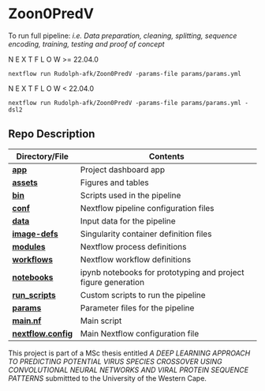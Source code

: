 # Zoon0PredV

To run full pipeline: _i.e. Data preparation, cleaning, splitting, sequence encoding, training, testing and proof of concept_

N E X T F L O W  >= 22.04.0

```{bash}
nextflow run Rudolph-afk/Zoon0PredV -params-file params/params.yml
```

N E X T F L O W  < 22.04.0

```{bash}
nextflow run Rudolph-afk/Zoon0PredV -params-file params/params.yml -dsl2
```


## Repo Description

| **Directory/File**                      | **Contents**                                                    |
| ---------------------------             | --------------------------------------------------              |
| **[app](app/)**                         | Project dashboard app                                           |
| **[assets](assets/)**                   | Figures and tables                                              |
| **[bin](bin/)**                         | Scripts used in the pipeline                                    |
| **[conf](conf/)**                       | Nextflow pipeline configuration files                           |
| **[data](data/)**                       | Input data for the pipeline                                     |
| **[image-defs](image-defs/)**           | Singularity container definition files                          |
| **[modules](modules/)**                 | Nextflow process definitions                                    |
| **[workflows](workflows/)**             | Nextflow workflow definitions                                   |
| **[notebooks](notebooks/)**             | ipynb notebooks for prototyping and project figure generation   |
| **[run_scripts](run_scripts/)**         | Custom scripts to run the pipeline                              |
| **[params](params/)**                   | Parameter files for the pipeline                                |
| **[main.nf](main.nf/)**                 | Main script                                                     |
| **[nextflow.config](nextflow.config/)** | Main Nextflow configuration file                                |

This project is part of a MSc thesis entitled _A DEEP LEARNING APPROACH TO PREDICTING POTENTIAL VIRUS SPECIES CROSSOVER USING CONVOLUTIONAL NEURAL NETWORKS AND VIRAL PROTEIN SEQUENCE PATTERNS_ submittted to the University of the Western Cape.
